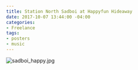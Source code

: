 ```yaml
---
title: Station North Sadboi at Happyfun Hideaway
date: 2017-10-07 13:44:00 -04:00
categories:
- Freelance
tags:
- posters
- music
---
```


![sadboi_happy.jpg](/uploads/sadboi_happy.jpg)